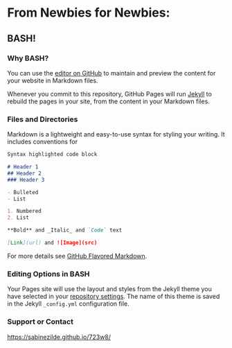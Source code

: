 # From Newbies for Newbies: 
## BASH! 
### Why BASH?

You can use the [editor on GitHub](https://github.com/SabineZilde/723w8/edit/master/README.md) to maintain and preview the content for your website in Markdown files.

Whenever you commit to this repository, GitHub Pages will run [Jekyll](https://jekyllrb.com/) to rebuild the pages in your site, from the content in your Markdown files.

### Files and Directories

Markdown is a lightweight and easy-to-use syntax for styling your writing. It includes conventions for

```markdown
Syntax highlighted code block

# Header 1
## Header 2
### Header 3

- Bulleted
- List

1. Numbered
2. List

**Bold** and _Italic_ and `Code` text

[Link](url) and ![Image](src)
```

For more details see [GitHub Flavored Markdown](https://guides.github.com/features/mastering-markdown/).

### Editing Options in BASH

Your Pages site will use the layout and styles from the Jekyll theme you have selected in your [repository settings](https://github.com/SabineZilde/723w8/settings). The name of this theme is saved in the Jekyll `_config.yml` configuration file.

### Support or Contact

https://sabinezilde.github.io/723w8/
